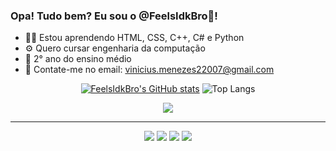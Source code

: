 ### Opa! Tudo bem? Eu sou o @FeelsIdkBro🌆!

- 👨‍💻 Estou aprendendo HTML, CSS, C++, C# e Python
- ⚙ Quero cursar engenharia da computação
- 📘 2° ano do ensino médio
- 📩 Contate-me no email: vinicius.menezes22007@gmail.com

<div align="center">
  
  [![FeelsIdkBro's GitHub stats](https://github-readme-stats.vercel.app/api?username=FeelsIdkBro&show_icons=true&theme=tokyonight&rank_icon=github&ring_color=ec675d)](https://github.com/FeelsIdkBro/github-readme-stats) ![Top Langs](https://github-readme-stats.vercel.app/api/top-langs/?username=FeelsIdkBro&layout=donut&theme=tokyonight)
  
</div>

<p align="center">
  <a href="https://skillicons.dev">
    <img src="https://skillicons.dev/icons?i=html,css,cpp,cs,py" />
  </a>
</p>

<hr>  

<div align="center"> 
  <a href="https://www.youtube.com/channel/UC8UWXV8JHbpQcOZP_ye8csQ" target="_blank"><img src="https://img.shields.io/badge/YouTube-FF0000?style=for-the-badge&logo=youtube&logoColor=white" target="_blank"></a>
  <a href="https://www.instagram.com/viniciuscmenezes" target="_blank"><img src="https://img.shields.io/badge/-Instagram-%23E4405F?style=for-the-badge&logo=instagram&logoColor=white" target="_blank"></a>
  <a href="https://www.twitch.tv/vini_menezesz" target="_blank"><img src="https://img.shields.io/badge/Twitch-9146FF?style=for-the-badge&logo=twitch&logoColor=white" target="_blank"></a>
  <a href = "mailto:vinicius.menezes22007@gmail.com"><img src="https://img.shields.io/badge/-Gmail-%23333?style=for-the-badge&logo=gmail&logoColor=white" target="_blank"></a>
  
</div>

